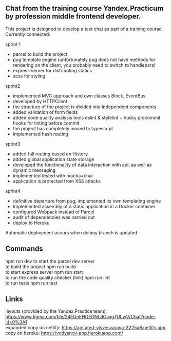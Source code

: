 ## Chat from the training course Yandex.Practicum by profession middle frontend developer.
This project is designed to develop a text chat as part of a training course.
Currently connected:

sprint 1
- parcel to build the project
- pug template engine (unfortunately pug does not have methods for rendering on the client, you probably need to switch to handlebars)
- express server for distributing statics
- scss for styling

sprint2
- implemented MVC approach and own classes Block, EventBus
- developed by HTTPClient
- the structure of the project is divided into independent components
- added validation of form fields
- added code quality analysis tools eslint & stylelint + husky precommit hooks for linting before commit
- the project has completely moved to typescript
- implemented hash routing

sprint3
- added full routing based on History
- added global application state storage
- developed the functionality of data interaction with api, as well as dynamic messaging
- implemented tested with mocha+chai
- application is protected from XSS attacks

sprint4
- definitive departure from pug, implemented its own templating engine
- Implemented assembly of a static application in a Docker container
- configured Webpack instead of Parcel
- audit of dependencies was carried out
- deploy to Heroku

Automatic deployment occurs when delpoy branch is updated
## Commands
npm run dev to start the parcel dev server   
to build the project npm run build   
to start express server npm run start   
to run the code quality checker (link) npm run lint  
to run tests npm run test  

## Links
layouts (provided by the Yandex.Practice team): https://www.figma.com/file/24EUnEHGEDNLdOcxg7ULwV/Chat?node-id=0%3A1  
expanded copy on netlify: https://agitated-visvesvaraya-3225a8.netlify.app  
copy on heroku: https://vodyanov-app.herokuapp.com/   
